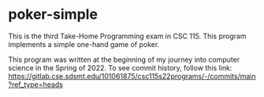 # poker-simple
This is the third Take-Home Programming exam in CSC 115. 
This program implements a simple one-hand game of poker. 

This program was written at the beginning of my journey into computer science in the Spring of 2022.
To see commit history, follow this link: https://gitlab.cse.sdsmt.edu/101061875/csc115s22programs/-/commits/main?ref_type=heads
